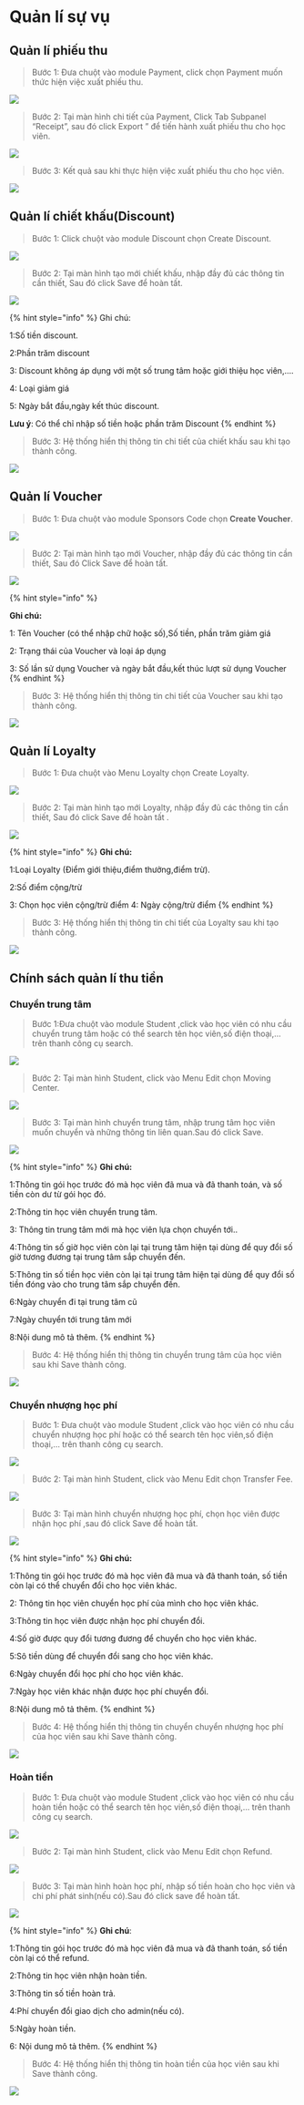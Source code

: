 # Quản lí sự vụ

## Quản lí phiếu thu

> Bước 1: Đưa chuột vào module Payment, click chọn Payment muốn thức hiện việc xuất phiếu thu.

![](../../.gitbook/assets/qlphieuthu.png)

> Bước 2: Tại màn hình chi tiết của Payment, Click Tab Subpanel “Receipt”, sau đó click Export ” để tiến hành xuất phiếu thu cho học viên.

![](../../.gitbook/assets/qlphieuthu1.png)

> Bước 3: Kết quả sau khi thực hiện việc xuất phiếu thu cho học viên.

![](../../.gitbook/assets/qlphieuthu2.png)

## Quản lí chiết khấu\(Discount\)

> Bước 1: Click chuột vào module Discount chọn Create Discount.

![](../../.gitbook/assets/qldiscount.png)

> Bước 2: Tại màn hình tạo mới chiết khấu, nhập đầy đủ các thông tin cần thiết, Sau đó click Save để hoàn tất.

![](../../.gitbook/assets/qldiscount1.png)

{% hint style="info" %}
Ghi chú:

1:Số tiền discount.

2:Phần trăm discount

3: Discount không áp dụng với một số trung tâm hoặc giới thiệu học viên,….

4: Loại giảm giá

5: Ngày bắt đầu,ngày kết thúc discount.

**Lưu ý**: Có thể chỉ nhập số tiền hoặc phần trăm Discount
{% endhint %}

> Bước 3: Hệ thống hiển thị thông tin chi tiết của chiết khấu sau khi tạo thành công.

![](../../.gitbook/assets/discount3.png)

## Quản lí Voucher

> Bước 1: Đưa chuột vào module Sponsors Code chọn **Create Voucher**.

![](../../.gitbook/assets/voucehra.png)

> Bước 2: Tại màn hình tạo mới Voucher, nhập đầy đủ các thông tin cần thiết, Sau đó Click Save để hoàn tất.

![](../../.gitbook/assets/voucher2.png)

{% hint style="info" %}
**Ghi chú:**

1: Tên Voucher \(có thể nhập chữ hoặc số\),Số tiền, phần trăm giảm giá

2: Trạng thái của Voucher và loại áp dụng 

3: Số lần sử dụng Voucher và ngày bắt đầu,kết thúc lượt sử dụng Voucher
{% endhint %}

> Bước 3: Hệ thống hiển thị thông tin chi tiết của Voucher sau khi tạo thành công.

![](../../.gitbook/assets/voucehr3.png)

## Quản lí Loyalty

> Bước 1: Đưa chuột vào Menu Loyalty chọn Create Loyalty.

![](../../.gitbook/assets/loyalty1.png)

> Bước 2: Tại màn hình tạo mới Loyalty, nhập đầy đủ các thông tin cần thiết, Sau đó click Save để hoàn tất .

![](../../.gitbook/assets/loyalty2.png)

{% hint style="info" %}
**Ghi chú:**

1:Loại Loyalty \(Điểm giới thiệu,điểm thưởng,điểm trừ\).

2:Số điểm cộng/trừ

3: Chọn học viên cộng/trừ điểm 4: Ngày cộng/trừ điểm
{% endhint %}

> Bước 3: Hệ thống hiển thị thông tin chi tiết của Loyalty sau khi tạo thành công.

![](../../.gitbook/assets/loyalty3.png)

## Chính sách quản lí thu tiền

### Chuyển trung tâm

> Bước 1:Đưa chuột vào module Student ,click vào học viên có nhu cầu chuyển trung tâm hoặc có thể search tên học viên,số điện thoại,… trên thanh công cụ search.

![](../../.gitbook/assets/chuyentrungtam1.png)

> Bước 2: Tại màn hình Student, click vào Menu Edit chọn Moving Center.

![](../../.gitbook/assets/chuyentrungtam2.png)

> Bước 3: Tại màn hình chuyển trung tâm, nhập trung tâm học viên muốn chuyển và những thông tin liên quan.Sau đó click Save.

![](../../.gitbook/assets/image%20%288%29.png)

{% hint style="info" %}
**Ghi chú:**

1:Thông tin gói học trước đó mà học viên đã mua và đã thanh toán, và số tiền còn dư từ gói học đó.

2:Thông tin học viên chuyển trung tâm.

3: Thông tin trung tâm mới mà học viên lựa chọn chuyển tới..

4:Thông tin số giờ học viên còn lại tại trung tâm hiện tại dùng để quy đổi số giờ tương đương tại trung tâm sắp chuyển đến.

5:Thông tin số tiền học viên còn lại tại trung tâm hiện tại dùng để quy đổi số tiền đóng vào cho trung tâm sắp chuyển đến.

6:Ngày chuyển đi tại trung tâm cũ

7:Ngày chuyển tới trung tâm mới

8:Nội dung mô tả thêm.
{% endhint %}

> Bước 4: Hệ thống hiển thị thông tin chuyển trung tâm của học viên sau khi Save thành công.

![](../../.gitbook/assets/chuyentrungtam4.png)

### Chuyển nhượng học phí

> Bước 1: Đưa chuột vào module Student ,click vào học viên có nhu cầu chuyển nhượng học phí hoặc có thể search tên học viên,số điện thoại,… trên thanh công cụ search.

![](../../.gitbook/assets/nhuonghocphi1.png)

> Bước 2: Tại màn hình Student, click vào Menu Edit chọn Transfer Fee.

![](../../.gitbook/assets/nhuonghocphi2.png)

> Bước 3: Tại màn hình chuyển nhượng học phí, chọn học viên được nhận học phí ,sau đó click Save để hoàn tất.

![](../../.gitbook/assets/image%20%2822%29.png)

{% hint style="info" %}
**Ghi chú:**

1:Thông tin gói học trước đó mà học viên đã mua và đã thanh toán, số tiền còn lại có thể chuyển đổi cho học viên khác.

2: Thông tin học viên chuyển học phí của mình cho học viên khác.

3:Thông tin học viên được nhận học phí chuyển đổi.

4:Số giờ được quy đổi tương đương để chuyển cho học viên khác.

5:Sô tiền dùng để chuyển đổi sang cho học viên khác.

6:Ngày chuyển đổi học phí cho học viên khác.

7:Ngày học viên khác nhận được học phí chuyển đổi.

8:Nội dung mô tả thêm.
{% endhint %}

> Bước 4: Hệ thống hiển thị thông tin chuyển chuyển nhượng học phí của học viên sau khi Save thành công.

![](../../.gitbook/assets/nhuonghocphi4.png)

### Hoàn tiền

> Bước 1: Đưa chuột vào module Student ,click vào học viên có nhu cầu hoàn tiền hoặc có thể search tên học viên,số điện thoại,… trên thanh công cụ search.

![](../../.gitbook/assets/hoantien1.png)

> Bước 2: Tại màn hình Student, click vào Menu Edit chọn Refund.

![](../../.gitbook/assets/hoantien2.png)

> Bước 3: Tại màn hình hoàn học phí, nhập số tiền hoàn cho học viên và chi phí phát sinh\(nếu có\).Sau đó click save để hoàn tất.

![](../../.gitbook/assets/image%20%2864%29.png)

{% hint style="info" %}
**Ghi chú**:

1:Thông tin gói học trước đó mà học viên đã mua và đã thanh toán, số tiền còn lại có thể refund.

2:Thông tin học viên nhận hoàn tiền.

3:Thông tin số tiền hoàn trả.

4:Phí chuyển đổi giao dịch cho admin\(nếu có\).

5:Ngày hoàn tiền.

6: Nội dung mô tả thêm.
{% endhint %}

> Bước 4: Hệ thống hiển thị thông tin hoàn tiền của học viên sau khi Save thành công.

![](../../.gitbook/assets/hoantien4.png)

